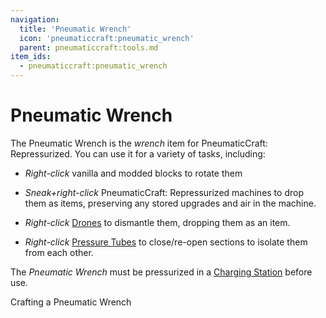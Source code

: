 ```yaml
---
navigation:
  title: 'Pneumatic Wrench'
  icon: 'pneumaticcraft:pneumatic_wrench'
  parent: pneumaticcraft:tools.md
item_ids:
  - pneumaticcraft:pneumatic_wrench
---
```


# Pneumatic Wrench

The Pneumatic Wrench is the _wrench_ item for <Color id="dark_green">PneumaticCraft: Repressurized</Color>. You can use it for a variety of tasks, including:

- _Right-click_ vanilla and modded blocks to rotate them
- _Sneak+right-click_ <Color id="dark_green">PneumaticCraft: Repressurized</Color> machines to drop them as items, preserving any stored upgrades and air in the machine.

- _Right-click_ [Drones](../base_concepts/drones.md) to dismantle them, dropping them as an item.
- _Right-click_ [Pressure Tubes](../tubes/pressure_tubes.md) to close/re-open sections to isolate them from each other.

The _Pneumatic Wrench_ must be pressurized in a [Charging Station](../machines/charging_station.md) before use.

Crafting a Pneumatic Wrench

<Recipe id="pneumaticcraft:pneumatic_wrench" />
